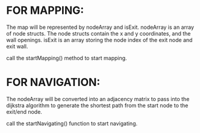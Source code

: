 # FOR MAPPING:

The map will be represented by nodeArray and isExit.
nodeArray is an array of node structs. The node structs contain the x and y coordinates, and the wall openings.
isExit is an array storing the node index of the exit node and exit wall.

call the startMapping() method to start mapping.


# FOR NAVIGATION:

The nodeArray will be converted into an adjacency matrix to pass into the dijkstra algorithm to generate the shortest path from the start node to the exit/end node.

call the startNavigating() function to start navigating.

